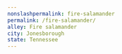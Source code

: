 ```yaml
---
﻿nonslashpermalink: fire-salamander
permalink: /fire-salamander/
alley: Fire salamander
city: Jonesborough
state: Tennessee
---
```

